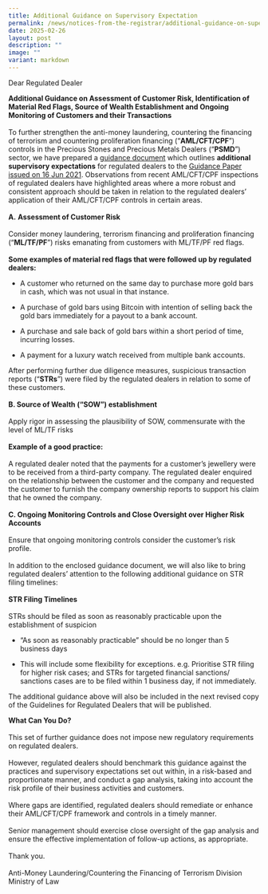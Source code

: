 ```yaml
---
title: Additional Guidance on Supervisory Expectation
permalink: /news/notices-from-the-registrar/additional-guidance-on-supervisory-expectation/
date: 2025-02-26
layout: post
description: ""
image: ""
variant: markdown
---
```

<p>Dear Regulated Dealer</p>
<strong>Additional Guidance on Assessment of Customer Risk, Identification of Material Red Flags, Source of Wealth Establishment and Ongoing Monitoring of Customers and their Transactions</strong><br>
<br>To further strengthen the anti-money laundering, countering the financing
of terrorism and countering proliferation financing (“<strong>AML/CFT/CPF</strong>”)
controls in the Precious Stones and Precious Metals Dealers (“<strong>PSMD</strong>”)
sector, we have prepared a <a href="/files/Additional_Guidance_PSMD.pdf" rel="noopener noreferrer nofollow" target="_blank"> guidance document</a> which outlines <strong>additional supervisory expectations</strong> for
regulated dealers to the <a href="/images/Guidance Paper_20210616.pdf" rel="noopener noreferrer nofollow" target="_blank">Guidance Paper issued on 16 Jun 2021</a>. Observations
from recent AML/CFT/CPF inspections of regulated dealers have highlighted
areas where a more robust and consistent approach should be taken in relation
to the regulated dealers’ application of their AML/CFT/CPF controls in
certain areas.<br>
<br><strong>A.</strong>  <strong>Assessment of Customer Risk</strong>
<br><br>Consider money laundering, terrorism financing and proliferation financing
(“<strong>ML/TF/PF</strong>”) risks emanating from customers with ML/TF/PF
red flags.<br>
<br><strong>Some examples of material red flags that were followed up by regulated dealers:</strong>

<ul data-tight="true" class="tight">
<li>
<p>A customer who returned on the same day to purchase more gold bars in
cash, which was not usual in that instance.</p>
</li>
<li>
<p>A purchase of gold bars using Bitcoin with intention of selling back the
gold bars immediately for a payout to a bank account.</p>
</li>
<li>
<p>A purchase and sale back of gold bars within a short period of time, incurring
losses.</p>
</li>
<li>
<p>A payment for a luxury watch received from multiple bank accounts.
<br>
</p>
</li>
</ul>
After performing further due diligence measures, suspicious transaction
reports (“<strong>STRs</strong>”) were filed by the regulated dealers in
relation to some of these customers.
<br><br><strong>B. Source of Wealth (“SOW”) establishment</strong>
<br><br>Apply rigor in assessing the plausibility of SOW, commensurate with the
level of ML/TF risks
<br><br><strong>Example of a good practice:</strong><br>
<br>A regulated dealer noted that the payments for a customer’s jewellery
were to be received from a third-party company. The regulated dealer enquired
on the relationship between the customer and the company and requested
the customer to furnish the company ownership reports to support his claim
that he owned the company.<br>
<br><strong>C. Ongoing Monitoring Controls and Close Oversight over Higher Risk Accounts</strong><br>
<br>Ensure that ongoing monitoring controls consider the customer’s risk profile.<br>
<br>In addition to the enclosed guidance document, we will also like to bring
regulated dealers’ attention to the following additional guidance on STR
filing timelines:
<br>
<br><strong>STR Filing Timelines&nbsp;</strong><br>
<br>STRs should be filed as soon as reasonably practicable upon the establishment
of suspicion
<ul data-tight="true" class="tight">
<li>
<p>“As soon as reasonably practicable” should be no longer than 5 business
days</p>
</li>
<li>
<p>This will include some flexibility for exceptions. e.g. Prioritise STR
filing for higher risk cases; and STRs for targeted financial sanctions/
sanctions cases are to be filed within 1 business day, if not immediately.
<br>
</p></li>
</ul>
The additional guidance above will also be included in the next revised
copy of the Guidelines for Regulated Dealers that will be published.
<br>
<p></p>
<strong>What Can You Do?</strong><br>
<br>This set of further guidance does not impose new regulatory requirements
on regulated dealers.&nbsp;
<br>
<br>However, regulated dealers should benchmark this guidance against the
practices and supervisory expectations set out within, in a risk-based
and proportionate manner, and conduct a gap analysis, taking into account
the risk profile of their business activities and customers.&nbsp;
<br>
<br>Where gaps are identified, regulated dealers should remediate or enhance
their AML/CFT/CPF framework and controls in a timely manner.&nbsp;
<br>
<br>Senior management should exercise close oversight of the gap analysis
and ensure the effective implementation of follow-up actions, as appropriate.
<br>
<br>Thank you.
<br>
<br>Anti-Money Laundering/Countering the Financing of Terrorism Division
<br>Ministry of Law<p></p>
<p></p>